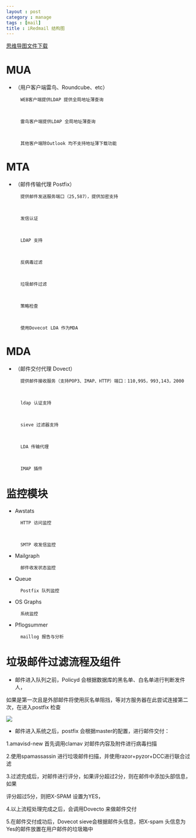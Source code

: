 ---
layout : post
category : manage
tags : [mail]
title : iRedmail 结构图
---

[思维导图文件下载](#)

# MUA

- （用户客户端雷鸟、Roundcube、etc）

        WEB客户端提供LDAP 提供全局地址薄查询

        雷鸟客户端提供LDAP 全局地址薄查询

        其他客户端除Outlook 均不支持地址薄下载功能

# MTA

- （邮件传输代理 Postfix）

        提供邮件发送服务端口（25,587），提供加密支持

        发信认证

        LDAP 支持

        反病毒过滤

        垃圾邮件过滤

        策略检查

        使用Dovecot LDA 作为MDA 

# MDA 

- （邮件交付代理 Dovect）

        提供邮件接收服务（支持POP3、IMAP、HTTP）端口：110,995，993,143，2000

        ldap 认证支持

        sieve 过滤器支持

        LDA 传输代理

        IMAP 插件

# 监控模块

- Awstats

        HTTP 访问监控

        SMTP 收发信监控

- Mailgraph

        邮件收发状态监控

- Queue

        Postfix 队列监控

- OS Graphs

        系统监控 

- Pflogsummer

        maillog 报告与分析

# 垃圾邮件过滤流程及组件

- 邮件进入队列之前，Policyd 会根据数据库的黑名单、白名单进行判断发件人，
如果是第一次且是外部邮件将使用灰名单阻挡，等对方服务器在此尝试连接第二次，在进入postfix 检查

<html><img src="images/6n99nc9f5lpem3a0dsoom7avgu.jpg">

- 邮件进入系统之后，postfix 会根据master的配置，进行邮件交付：
1.amavisd-new 首先调用clamav 对邮件内容及附件进行病毒扫描
2.使用spamassassin 进行垃圾邮件扫描，并使用razor+pyzor+DCC进行联合过滤
3.过滤完成后，对邮件进行评分，如果评分超过2分，则在邮件中添加头部信息，如果
   评分超过5分，则把X-SPAM 设置为YES，
4.以上流程处理完成之后，会调用Dovecto 来做邮件交付
5.在邮件交付成功后，Dovecot sieve会根据邮件头信息，把X-spam 头信息为Yes的邮件放置在用户邮件的垃圾箱中